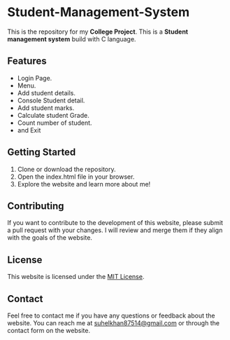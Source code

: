 # Student-Management-System

This is the repository for my **College Project**. This is a **Student management system** build with C language.

## Features
-  Login Page. 
- Menu.
- Add student details. 
- Console Student detail.
- Add student marks.
- Calculate student Grade.
- Count number of student. 
- and Exit



## Getting Started
1. Clone or download the repository.
2. Open the index.html file in your browser.
3. Explore the website and learn more about me!

## Contributing
If you want to contribute to the development of this website, please submit a pull request with your changes. I will review and merge them if they align with the goals of the website.

## License
This website is licensed under the [MIT License](https://opensource.org/licenses/MIT).

## Contact
Feel free to contact me if you have any questions or feedback about the website. You can reach me at [suhelkhan87514@gmail.com](mailto:suhelkhan87514@gmail.com) or through the contact form on the website.
